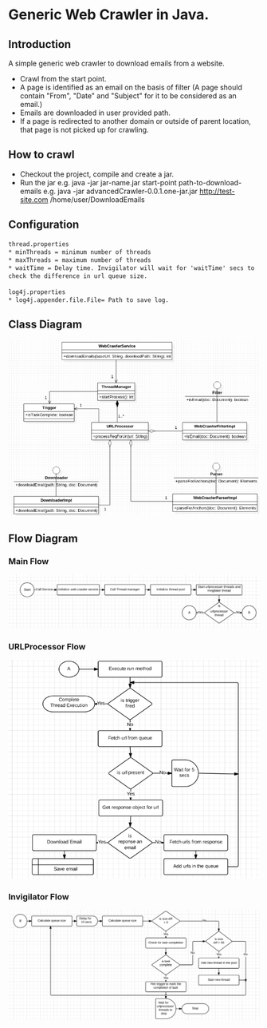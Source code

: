 # Generic Web Crawler in Java.

## Introduction

A simple generic web crawler to download emails from a website. 
* Crawl from the start point.
* A page is identified as an email on the basis of filter (A page should contain "From", "Date" and "Subject" for it to be considered as an email.)
* Emails are downloaded in user provided path.
* If a page is redirected to another domain or outside of parent location, that page is not picked up for crawling.


## How to crawl 
* Checkout the project, compile and create a jar.
* Run the jar e.g. 
	java -jar jar-name.jar start-point path-to-download-emails
	e.g. java -jar advancedCrawler-0.0.1.one-jar.jar http://test-site.com /home/user/DownloadEmails



## Configuration

	thread.properties
	* minThreads = minimum number of threads
	* maxThreads = maximum number of threads
	* waitTime = Delay time. Invigilator will wait for 'waitTime' secs to check the difference in url queue size.

	log4j.properties
	* log4j.appender.file.File= Path to save log.


## Class Diagram

![alt text](https://github.com/vishals79/web-crawler/blob/master/etc/web-crawler-class-diagram.jpg "Class Diagram")

## Flow Diagram

### Main Flow

![alt text](https://github.com/vishals79/web-crawler/blob/master/etc/main-flow.jpg "Main Flow")

### URLProcessor Flow

![alt text](https://github.com/vishals79/web-crawler/blob/master/etc/url-processor.jpg "URL Processor")

### Invigilator Flow

![alt text](https://github.com/vishals79/web-crawler/blob/master/etc/invigilator.jpg "Invigilator")

